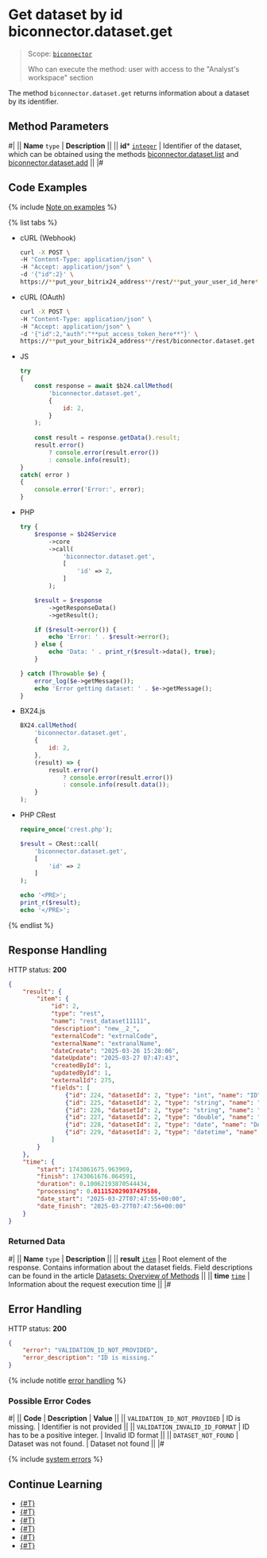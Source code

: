 # Get dataset by id biconnector.dataset.get

> Scope: [`biconnector`](../../scopes/permissions.md)
>
> Who can execute the method: user with access to the "Analyst's workspace" section

The method `biconnector.dataset.get` returns information about a dataset by its identifier.

## Method Parameters

#|
|| **Name**
`type` | **Description** ||
|| **id***
[`integer`](../../data-types.md) | Identifier of the dataset, which can be obtained using the methods [biconnector.dataset.list](./biconnector-dataset-list.md) and [biconnector.dataset.add](./biconnector-dataset-add.md) ||
|#

## Code Examples

{% include [Note on examples](../../../_includes/examples.md) %}

{% list tabs %}

- cURL (Webhook)

    ```bash
    curl -X POST \
    -H "Content-Type: application/json" \
    -H "Accept: application/json" \
    -d '{"id":2}' \
    https://**put_your_bitrix24_address**/rest/**put_your_user_id_here**/**put_your_webhook_here**/biconnector.dataset.get
    ```

- cURL (OAuth)

    ```bash
    curl -X POST \
    -H "Content-Type: application/json" \
    -H "Accept: application/json" \
    -d '{"id":2,"auth":"**put_access_token_here**"}' \
    https://**put_your_bitrix24_address**/rest/biconnector.dataset.get
    ```

- JS

    ```js
    try
    {
    	const response = await $b24.callMethod(
    		'biconnector.dataset.get',
    		{
    			id: 2,
    		}
    	);
    	
    	const result = response.getData().result;
    	result.error()
    		? console.error(result.error())
    		: console.info(result);
    }
    catch( error )
    {
    	console.error('Error:', error);
    }
    ```

- PHP

    ```php
    try {
        $response = $b24Service
            ->core
            ->call(
                'biconnector.dataset.get',
                [
                    'id' => 2,
                ]
            );
    
        $result = $response
            ->getResponseData()
            ->getResult();
    
        if ($result->error()) {
            echo 'Error: ' . $result->error();
        } else {
            echo 'Data: ' . print_r($result->data(), true);
        }
    
    } catch (Throwable $e) {
        error_log($e->getMessage());
        echo 'Error getting dataset: ' . $e->getMessage();
    }
    ```

- BX24.js

    ```js
    BX24.callMethod(
        'biconnector.dataset.get',
        {
            id: 2,
        },
        (result) => {
            result.error()
                ? console.error(result.error())
                : console.info(result.data());
        }
    );
    ```

- PHP CRest

    ```php
    require_once('crest.php');

    $result = CRest::call(
        'biconnector.dataset.get',
        [
            'id' => 2
        ]
    );

    echo '<PRE>';
    print_r($result);
    echo '</PRE>';
    ```

{% endlist %}

## Response Handling

HTTP status: **200**

```json
{
    "result": {
        "item": {
            "id": 2,
            "type": "rest",
            "name": "rest_dataset11111",
            "description": "new__2_",
            "externalCode": "extrnalCode",
            "externalName": "extranalName",
            "dateCreate": "2025-03-26 15:28:06",
            "dateUpdate": "2025-03-27 07:47:43",
            "createdById": 1,
            "updatedById": 1,
            "externalId": 275,
            "fields": [
                {"id": 224, "datasetId": 2, "type": "int", "name": "ID", "externalCode": "ID", "visible": true},
                {"id": 225, "datasetId": 2, "type": "string", "name": "NAME", "externalCode": "NAME", "visible": true},
                {"id": 226, "datasetId": 2, "type": "string", "name": "SURNAME", "externalCode": "SURNAME", "visible": true},
                {"id": 227, "datasetId": 2, "type": "double", "name": "SCORE", "externalCode": "SCORE", "visible": true},
                {"id": 228, "datasetId": 2, "type": "date", "name": "DATA", "externalCode": "DATA", "visible": true},
                {"id": 229, "datasetId": 2, "type": "datetime", "name": "TIME", "externalCode": "TIME", "visible": true}
            ]
        }
    },
    "time": {
        "start": 1743061675.963969,
        "finish": 1743061676.064591,
        "duration": 0.10062193870544434,
        "processing": 0.011152029037475586,
        "date_start": "2025-03-27T07:47:55+00:00",
        "date_finish": "2025-03-27T07:47:56+00:00"
    }
}
```

### Returned Data

#|
|| **Name**
`type` | **Description** ||
|| **result**
[`item`](../../data-types.md) | Root element of the response. Contains information about the dataset fields. Field descriptions can be found in the article [Datasets: Overview of Methods](./index.md#dataset) ||
|| **time**
[`time`](../../data-types.md#time) | Information about the request execution time ||
|#    

## Error Handling

HTTP status: **200**

```json
{
    "error": "VALIDATION_ID_NOT_PROVIDED",
    "error_description": "ID is missing."
}
```

{% include notitle [error handling](../../../_includes/error-info.md) %}

### Possible Error Codes

#|
|| **Code** | **Description** | **Value** ||
|| `VALIDATION_ID_NOT_PROVIDED` | ID is missing. | Identifier is not provided ||
|| `VALIDATION_INVALID_ID_FORMAT` | ID has to be a positive integer. | Invalid ID format ||
|| `DATASET_NOT_FOUND` | Dataset was not found. | Dataset not found ||
|#

{% include [system errors](../../../_includes/system-errors.md) %}

## Continue Learning

- [{#T}](./biconnector-dataset-add.md)
- [{#T}](./biconnector-dataset-update.md)
- [{#T}](./biconnector-dataset-fields-update.md)
- [{#T}](./biconnector-dataset-fields.md)
- [{#T}](./biconnector-dataset-list.md)
- [{#T}](./biconnector-dataset-delete.md)